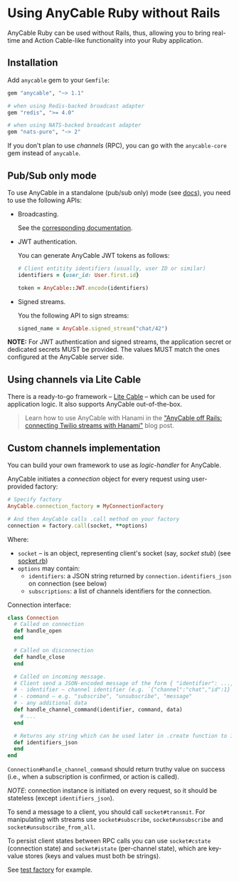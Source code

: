# Using AnyCable Ruby without Rails

AnyCable Ruby can be used without Rails, thus, allowing you to bring real-time and Action Cable-like functionality into your Ruby application.

## Installation

Add `anycable` gem to your `Gemfile`:

```ruby
gem "anycable", "~> 1.1"

# when using Redis-backed broadcast adapter
gem "redis", ">= 4.0"

# when using NATS-backed broadcast adapter
gem "nats-pure", "~> 2"
```

If you don't plan to use _channels_ (RPC), you can go with the `anycable-core` gem instead of `anycable`.

## Pub/Sub only mode

To use AnyCable in a standalone (pub/sub only) mode (see [docs](../anycable-go/getting_started.md)), you need to use the following APIs:

- Broadcasting.

  See the [corresponding documentation](./broadcast_adapters.md).

- JWT authentication.

  You can generate AnyCable JWT tokens as follows:

  ```ruby
  # Client entitity identifiers (usually, user ID or similar)
  identifiers = {user_id: User.first.id}

  token = AnyCable::JWT.encode(identifiers)
  ```

- Signed streams.

  You the following API to sign streams:

  ```ruby
  signed_name = AnyCable.signed_stream("chat/42")
  ```

**NOTE:** For JWT authentication and signed streams, the application secret or dedicated secrets MUST be provided. The values MUST match the ones configured at the AnyCable server side.

## Using channels via Lite Cable

There is a ready-to-go framework – [Lite Cable](https://github.com/palkan/litecable) – which can be used for application logic. It also supports AnyCable out-of-the-box.

> Learn how to use AnyCable with Hanami in the ["AnyCable off Rails: connecting Twilio streams with Hanami"](https://evilmartians.com/chronicles/anycable-goes-off-rails-connecting-twilio-streams-with-hanami) blog post.

## Custom channels implementation

You can build your own framework to use as _logic-handler_ for AnyCable.

AnyCable initiates a _connection_ object for every request using user-provided factory:

```ruby
# Specify factory
AnyCable.connection_factory = MyConnectionFactory

# And then AnyCable calls .call method on your factory
connection = factory.call(socket, **options)
```

Where:

- `socket` – is an object, representing client's socket (say, _socket stub_) (see [socket.rb](https://github.com/anycable/anycable/blob/master/lib/anycable/socket.rb))
- `options` may contain:
   - `identifiers`: a JSON string returned by `connection.identifiers_json` on connection (see below)
   - `subscriptions`: a list of channels identifiers for the connection.

Connection interface:

```ruby
class Connection
  # Called on connection
  def handle_open
  end

  # Called on disconnection
  def handle_close
  end

  # Called on incoming message.
  # Client send a JSON-encoded message of the form { "identifier": ..., "command": ..., "data" ... }.
  # - identifier – channel identifier (e.g. `{"channel":"chat","id":1}`)
  # - command – e.g. "subscribe", "unsubscribe", "message"
  # - any additional data
  def handle_channel_command(identifier, command, data)
    # ...
  end

  # Returns any string which can be used later in .create function to initiate connection.
  def identifiers_json
  end
end
```

`Connection#handle_channel_command` should return truthy value on success (i.e., when a subscription is confirmed, or action is called).

*NOTE*: connection instance is initiated on every request, so it should be stateless (except `identifiers_json`).

To send a message to a client, you should call `socket#transmit`.
For manipulating with streams use `socket#subscribe`, `socket#unsubscribe` and `socket#unsubscribe_from_all`.

To persist client states between RPC calls you can use `socket#cstate` (connection state) and `socket#istate` (per-channel state), which are key-value stores (keys and values must both be strings).

See [test factory](https://github.com/anycable/anycable/blob/master/spec/support/test_factory.rb) for example.
